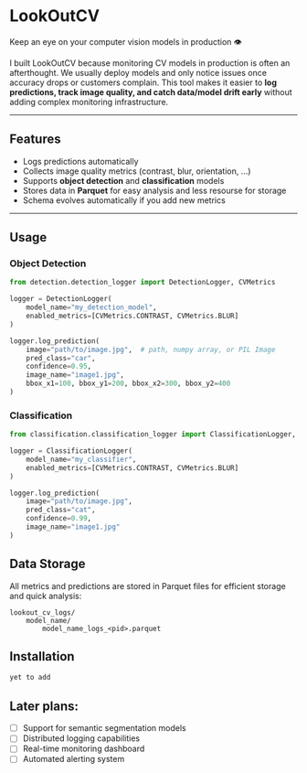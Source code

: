 # LookOutCV  

Keep an eye on your computer vision models in production 👁️  

I built LookOutCV because monitoring CV models in production is often an afterthought. We usually deploy models and only notice issues once accuracy drops or customers complain. This tool makes it easier to **log predictions, track image quality, and catch data/model drift early** without adding complex monitoring infrastructure.


---

## Features  

- Logs predictions automatically  
- Collects image quality metrics (contrast, blur, orientation, ...)  
- Supports **object detection** and **classification** models  
- Stores data in **Parquet** for easy analysis and less resourse for storage  
- Schema evolves automatically if you add new metrics  

---

## Usage  

### Object Detection  

```python
from detection.detection_logger import DetectionLogger, CVMetrics

logger = DetectionLogger(
    model_name="my_detection_model",
    enabled_metrics=[CVMetrics.CONTRAST, CVMetrics.BLUR]
)

logger.log_prediction(
    image="path/to/image.jpg",  # path, numpy array, or PIL Image
    pred_class="car",
    confidence=0.95,
    image_name="image1.jpg",
    bbox_x1=100, bbox_y1=200, bbox_x2=300, bbox_y2=400
)
```
### Classification

```python
from classification.classification_logger import ClassificationLogger, CVMetrics

logger = ClassificationLogger(
    model_name="my_classifier",
    enabled_metrics=[CVMetrics.CONTRAST, CVMetrics.BLUR]
)

logger.log_prediction(
    image="path/to/image.jpg",
    pred_class="cat",
    confidence=0.99,
    image_name="image1.jpg"
)
```

## Data Storage

All metrics and predictions are stored in Parquet files for efficient storage and quick analysis:
```
lookout_cv_logs/
    model_name/
        model_name_logs_<pid>.parquet
```

## Installation

```bash
yet to add
```

 

## Later plans:
- [ ] Support for semantic segmentation models
- [ ] Distributed logging capabilities
- [ ] Real-time monitoring dashboard
- [ ] Automated alerting system
